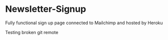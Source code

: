 # Newsletter-Signup
Fully functional sign up page connected to Mailchimp and hosted by Heroku

Testing broken git remote